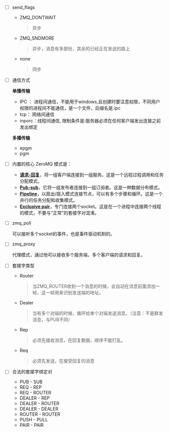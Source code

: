 - [ ] send_flags

  * ZMQ_DONTWAIT

    > 异步

  * ZMQ_SNDMORE

    > 异步，消息有多部份，其余的已经正在发送的路上

  * none

    > 同步

- [ ] 通信方式

  **单播传输**

  * IPC ： 进程间通信，不能用于windows,且创建时要注意权限，不同用户权限的进程间不能通信，是一个文件，后缀名是.ipc
  * tcp： 网络间通信
  * inporc：线程间通信, 限制条件是:服务器必须在任何客户端发出连接之前发出绑定

  **多播传输**

  * epgm
  * pgm

- [ ] 内置的核心 ZeroMQ 模式是：

  - [**请求-回复**](https://zeromq.org/socket-api/#request-reply-pattern)，将一组客户端连接到一组服务。这是一个远程过程调用和任务分配模式。
  - [**Pub-sub**](https://zeromq.org/socket-api/#publish-subscribe-pattern)，它将一组发布者连接到一组订阅者。这是一种数据分布模式。
  - [**Pipeline**](https://zeromq.org/socket-api/#pipeline-pattern)，以扇出/扇入模式连接节点，可以有多个步骤和循环。这是一个并行的任务分配和收集模式。
  - [**Exclusive pair**](https://zeromq.org/socket-api/#exclusive-pair-pattern)，专门连接两个socket。这是在一个进程中连接两个线程的模式，不要与“正常”的套接字对混淆。

- [ ] zmq_poll

  可以接听多个socket的事件，也是事件驱动机制的。

- [ ] zmq_proxy

  代理模式，通过他可以接收多个服务端，多个客户端的请求和回复。

- [ ] 套接字类型

  * Router

    > 当ZMQ_ROUTER收到一个消息的时候，会自动在消息前面添加一帧，这一帧用来识别发送端的地址。

  * Dealer

    > 当有多个对端的时候，循环给单个对端发送消息。（注意：不是群发消息，与PUB不同）

  * Rep

    > 必须先接收消息，在回复数据，顺序不能打乱。

  * Req

    > 必须先发送，在接受回复的消息

- [ ] 合法的套接字绑定对

  * PUB - SUB
  * REQ - REP
  * REQ - ROUTER
  * DEALER - REP
  * DEALER - ROUTER
  * DEALER - DEALER
  * ROUTER - ROUTER
  * PUSH - PULL
  * PAIR - PAIR

  

  



